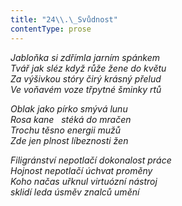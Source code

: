 ```yaml
---
title: "24\\.\_Svůdnost"
contentType: prose
---
```


<section>

_Jabloňka si zdřímla jarním spánkem  
Tvář jak sléz když růže žene do květu  
Za výšivkou stóry čirý krásný přelud  
Ve voňavém voze třpytné šminky rtů_

</section>

<section>

_Oblak jako pírko smývá lunu  
Rosa kane   stéká do mračen  
Trochu těsno energii mužů  
Zde jen plnost líbeznosti žen_

</section>

<section>

_Filigránství nepotlačí dokonalost práce  
Hojnost nepotlačí úchvat proměny  
Koho načas uřknul virtuózní nástroj  
sklidí leda úsměv znalců umění_

</section>
